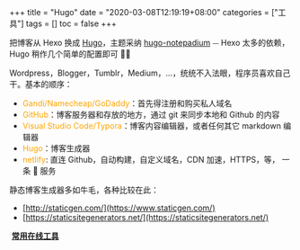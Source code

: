 +++
title = "Hugo"
date = "2020-03-08T12:19:19+08:00"
categories = ["工具"]
tags = []
toc = false
+++

把博客从 Hexo 换成 [Hugo](https://gohugo.io/)，主题采纳 [hugo-notepadium](https://github.com/cntrump/hugo-notepadium) ⏤ Hexo 太多的依赖，Hugo 稍作几个简单的配置即可 👍🏻

<!--more-->

Wordpress，Blogger，Tumblr，Medium，...，统统不入法眼，程序员喜欢自己干。基本的顺序：

-   <font color="orange">Gandi/Namecheap/GoDaddy</font>：首先得注册和购买私人域名
-   <font color="orange">GitHub</font>：博客服务器和存放的地方，通过 git 来同步本地和 Github 的内容
-   <font color="orange">Visual Studio Code/Typora</font>：博客内容编辑器，或者任何其它 markdown 编辑器
-   <font color="orange">Hugo</font>：博客生成器
-   <font color="orange">netlify</font>: 直连 Github，自动构建，自定义域名，CDN 加速，HTTPS，等， 一条 🐉 服务

静态博客生成器多如牛毛，各种比较在此：

-   [http://staticgen.com/](https://www.staticgen.com/)
-   [https://staticsitegenerators.net/](https://staticsitegenerators.net/)

<i class="fas fa-external-link-alt"></i>&nbsp;[**常用在线工具**](https://tool.lu/)
